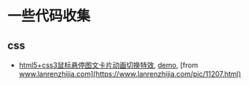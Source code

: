 # 一些代码收集

## css
* [html5+css3鼠标悬停图文卡片动画切换特效](./css/html5+css3鼠标悬停图文卡片动画切换特效), [demo](http://demo.lanrenzhijia.com/demo/112/11207/demo/), [from www.lanrenzhijia.com](https://www.lanrenzhijia.com/pic/11207.html)